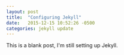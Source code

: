 ```yaml
---
layout: post
title:  "Configuring Jekyll"
date:   2015-12-15 10:52:26 -0500
categories: jekyll update
---
```


This is a blank post, I'm still setting up Jekyll.

